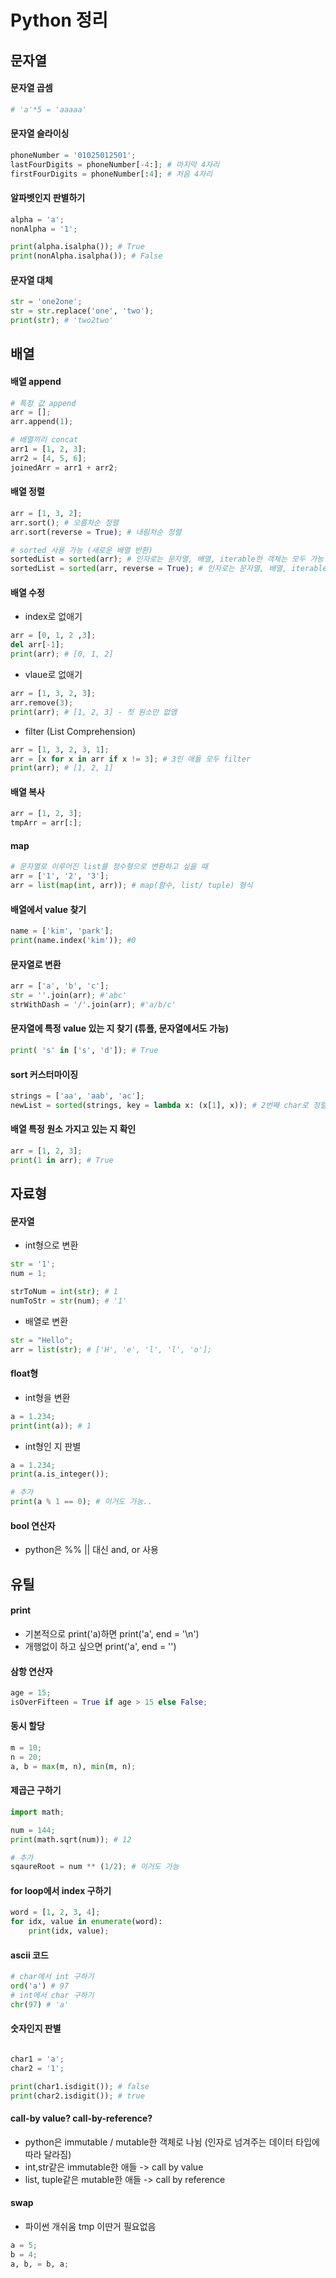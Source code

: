 # Python 정리

## 문자열

#### 문자열 곱셈
```python
# 'a'*5 = 'aaaaa'
```

#### 문자열 슬라이싱
```python
phoneNumber = '01025012501';
lastFourDigits = phoneNumber[-4:]; # 마지막 4자리
firstFourDigits = phoneNumber[:4]; # 처음 4자리
```

#### 알파벳인지 판별하기
```python
alpha = 'a';
nonAlpha = '1';

print(alpha.isalpha()); # True
print(nonAlpha.isalpha()); # False
```

#### 문자열 대체
```python
str = 'one2one';
str = str.replace('one', 'two');
print(str); # 'two2two'
```


## 배열

#### 배열 append
```python
# 특정 값 append
arr = [];
arr.append(1);

# 배열끼리 concat
arr1 = [1, 2, 3];
arr2 = [4, 5, 6];
joinedArr = arr1 + arr2;
```

#### 배열 정렬
```python
arr = [1, 3, 2];
arr.sort(); # 오름차순 정렬
arr.sort(reverse = True); # 내림차순 정렬

# sorted 사용 가능 (새로운 배열 반환)
sortedList = sorted(arr); # 인자로는 문자열, 배열, iterable한 객체는 모두 가능
sortedList = sorted(arr, reverse = True); # 인자로는 문자열, 배열, iterable한 객체는 모두 가능
```

#### 배열 수정
- index로 없애기
```python
arr = [0, 1, 2 ,3];
del arr[-1];
print(arr); # [0, 1, 2]
```

- vlaue로 없애기
```python
arr = [1, 3, 2, 3];
arr.remove(3);
print(arr); # [1, 2, 3] - 첫 원소만 없앰
```

- filter (List Comprehension)
```python
arr = [1, 3, 2, 3, 1];
arr = [x for x in arr if x != 3]; # 3인 애들 모두 filter
print(arr); # [1, 2, 1]
```

#### 배열 복사
```python
arr = [1, 2, 3];
tmpArr = arr[:];
```

#### map
```python
# 문자열로 이루어진 list를 정수형으로 변환하고 싶을 때
arr = ['1', '2', '3'];
arr = list(map(int, arr)); # map(함수, list/ tuple) 형식
```

#### 배열에서 value 찾기
```python
name = ['kim', 'park'];
print(name.index('kim')); #0
```

#### 문자열로 변환
```python
arr = ['a', 'b', 'c'];
str = ''.join(arr); #'abc'
strWithDash = '/'.join(arr); #'a/b/c'
```

#### 문자열에 특정 value 있는 지 찾기 (튜플, 문자열에서도 가능)
```python
print( 's' in ['s', 'd']); # True
```

#### sort 커스터마이징
```python
strings = ['aa', 'aab', 'ac'];
newList = sorted(strings, key = lambda x: (x[1], x)); # 2번째 char로 정렬
```

#### 배열 특정 원소 가지고 있는 지 확인
```python
arr = [1, 2, 3];
print(1 in arr); # True
```

## 자료형

#### 문자열

- int형으로 변환
```python
str = '1';
num = 1;

strToNum = int(str); # 1 
numToStr = str(num); # '1'
```

- 배열로 변환
```python
str = "Hello";
arr = list(str); # ['H', 'e', 'l', 'l', 'o'];
```

#### float형

- int형을 변환
```python
a = 1.234;
print(int(a)); # 1
```

- int형인 지 판별
```python
a = 1.234;
print(a.is_integer());

# 추가
print(a % 1 == 0); # 이거도 가능..
```

#### bool 연산자
- python은 %% || 대신 and, or 사용


## 유틸

#### print
- 기본적으로 print('a)하면 print('a', end = '\n')
- 개행없이 하고 싶으면 print('a', end = '')

#### 삼항 연산자
```python
age = 15;
isOverFifteen = True if age > 15 else False;
```

#### 동시 할당

```python
m = 10;
n = 20;
a, b = max(m, n), min(m, n);
```

#### 제곱근 구하기
```python
import math;

num = 144;
print(math.sqrt(num)); # 12

# 추가
sqaureRoot = num ** (1/2); # 이거도 가능
```

#### for loop에서 index 구하기 
```python
word = [1, 2, 3, 4];
for idx, value in enumerate(word):
    print(idx, value);
```

#### ascii 코드
```python
# char에서 int 구하기
ord('a') # 97
# int에서 char 구하기
chr(97) # 'a'
```

#### 숫자인지 판별
```python

char1 = 'a';
char2 = '1';

print(char1.isdigit()); # false
print(char2.isdigit()); # true
```

#### call-by value? call-by-reference?
- python은 immutable / mutable한 객체로 나뉨 (인자로 넘겨주는 데이터 타입에 따라 달라짐)
- int,str같은 immutable한 애들 -> call by value
- list, tuple같은 mutable한 애들 -> call by reference

#### swap
- 파이썬 개쉬움 tmp 이딴거 필요없음
```python
a = 5;
b = 4;
a, b, = b, a;
```